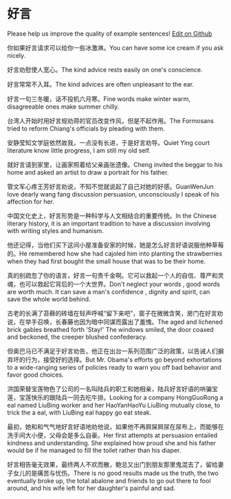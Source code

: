 # 好言

Please help us improve the quality of example sentences! [Edit on Github](https://github.com/jiyushe/jiyu-example-sentence-source/blob/main/chinese/haoyan.md)

<p><span class="chinese">你如果好言请求可以给你一些冰激淋。</span><span class="english">You can have some ice cream if you ask nicely.</span></p>

<p><span class="chinese">好言劝慰使人宽心。</span><span class="english">The kind advice rests easily on one's conscience.</span></p>

<p><span class="chinese">好言常常不入耳。</span><span class="english">The kind advices are often unpleasant to the ear.</span></p>

<p><span class="chinese">好言一句三冬暖，话不投机六月寒。</span><span class="english">Fine words make winter warm, disagreeable ones make summer chilly.</span></p>

<p><span class="chinese">台湾人开始时用好言规劝蒋的官员改变作风，但是不起作用。</span><span class="english">The Formosans tried to reform Chiang's officials by pleading with them.</span></p>

<p><span class="chinese">安静莹知文学庭依然故我，一点没有长进，于是好言劝导。</span><span class="english">Quiet Ying court literature know little progress, I am still my old self.</span></p>

<p><span class="chinese">就好言请到家里，让画家照着给父亲画张遗像。</span><span class="english">Cheng invited the beggar to his home and asked an artist to draw a portrait for his father.</span></p>

<p><span class="chinese">管文军心疼王芳好言劝说，不知不觉就说起了自己对她的好感。</span><span class="english">GuanWenJun love dearly wang fang discussion persuasion, unconsciously I speak of his affection for her.</span></p>

<p><span class="chinese">中国文化史上，好言形势是一种科学与人文相结合的重要传统。</span><span class="english">In the Chinese literary history, it is an important tradition to have a discussion involving with writing styles and humanism.</span></p>

<p><span class="chinese">他还记得，当他们买下这间小屋准备安家的时候，她是怎么好言好语说服他种草莓的。</span><span class="english">He remembered how she had cajoled him into planting the strawberries when they had first bought the small house that was to be their home.</span></p>

<p><span class="chinese">真的别疏忽了你的语言，好言一句贵千金啊。它可以救起一个人的自信、尊严和灵魂，也可以救起它背后的一个大世界。</span><span class="english">Don't neglect your words , good words are worth much. It can save a man's confidence , dignity and spirit, can save the whole world behind.</span></p>

<p><span class="chinese">古老的长满了苔藓的砖墙在轻声呼喊“留下来吧”，窗子在微微含笑，房门在好言劝说，在举手召唤，长春藤也因为暗中同谋而露出了羞愧。</span><span class="english">The aged and lichened brick gables breathed forth 'Stay!' The windows smiled, the door coaxed and beckoned, the creeper blushed confederacy.</span></p>

<p><span class="chinese">但奥巴马已不满足于好言劝告，他正在出台一系列范围广泛的政策，以告诫人们摒弃坏的行为，接受好的选择。</span><span class="english">But Mr. Obama's efforts go beyond exhortations to a wide-ranging series of policies ready to warn you off bad behavior and favor good choices.</span></p>

<p><span class="chinese">洪国荣替宝莲物色了公司的一名叫陆兵的职工和她相亲，陆兵好言好语的哄骗宝莲，宝莲快乐的跟陆兵一同去吃牛排。</span><span class="english">Looking for a company HongGuoRong a eal named LiuBing worker and her HaoYanHaoYu LiuBing mutually close, to trick the a eal, with LiuBing eal happy go eat steak.</span></p>

<p><span class="chinese">最初，她和和气气地好言好语地劝他说，如果他不再屙屎屙尿在尿布上，而能够在洗手间大小便，父母会是多么自豪。</span><span class="english">Her first attempts at persuasion entailed kindness and understanding. She explained how proud she and his father would be if he managed to fill the toilet rather than his diaper.</span></p>

<p><span class="chinese">好言相告毫无效果，最终两人不欢而散，鲍总又出门到朋友那里鬼混去了，留给妻子女儿的是痛苦与忧伤。</span><span class="english">There is no good results made us the truth, the two eventually broke up, the total abalone and friends to go out there to fool around, and his wife left for her daughter's painful and sad.</span></p>

